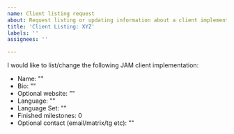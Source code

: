 ```yaml
---
name: Client listing request
about: Request listing or updating information about a client implementing the graypaper.
title: 'Client Listing: XYZ'
labels: ''
assignees: ''

---
```


I would like to list/change the following JAM client implementation:

- Name: ""
- Bio: ""
- Optional website: ""
- Language: ""
- Language Set: ""
- Finished milestones: 0
- Optional contact (email/matrix/tg etc): ""
